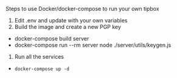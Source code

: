 Steps to use Docker/docker-compose to run your own tipbox

1. Edit .env and update with your own variables
1. Build the image and create a new PGP key
  - docker-compose build server
  - docker-compose run --rm server node ./server/utils/keygen.js
1. Run all the services
  - `docker-compose up -d`

